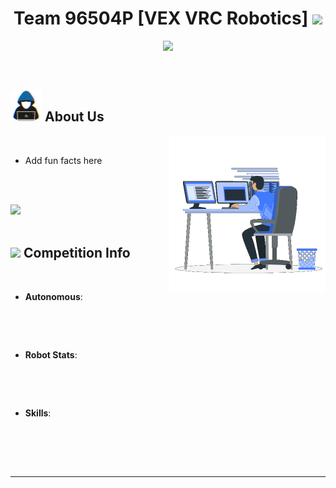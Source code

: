 <h1 align="center"><b> Team 96504P [VEX VRC Robotics] </b><img src="https://media.giphy.com/media/hvRJCLFzcasrR4ia7z/giphy.gif" width="35"></h1>
<!--  -->
<p align="center">
  <a href="https://github.com/DenverCoder1/readme-typing-svg"><img src="https://readme-typing-svg.herokuapp.com?font=Time+New+Roman&color=cyan&size=25&center=true&vCenter=true&width=600&height=100&lines=4th+Year+Team;Based+in+Brentwood,TN;Over+Under+Worlds-Qualified"></a>
</p>


<br>



	
## <picture><img src = "https://github.com/0xAbdulKhalid/0xAbdulKhalid/raw/main/assets/mdImages/about_me.gif" width = 50px></picture> **About Us**

<picture> <img align="right" src="https://github.com/0xAbdulKhalid/0xAbdulKhalid/raw/main/assets/mdImages/Right_Side.gif" width = 250px></picture>

<br>

- Add fun facts here

<br><br>

<img src="https://user-images.githubusercontent.com/73097560/115834477-dbab4500-a447-11eb-908a-139a6edaec5c.gif"><br><br>

## <img src="https://media2.giphy.com/media/QssGEmpkyEOhBCb7e1/giphy.gif?cid=ecf05e47a0n3gi1bfqntqmob8g9aid1oyj2wr3ds3mg700bl&rid=giphy.gif" width ="25"><b> Competition Info</b>

<p align="center">

<br>   
    
- **Autonomous**:

   <a href='' target="_blank"><img alt='' src='https://img.shields.io/badge/Sixball Midrush-100000?style=for-the-badge&logo=Six Ball&logoColor=white&labelColor=000000&color=000000'/></a>
   <a href='' target="_blank"><img alt='' src='https://img.shields.io/badge/Nearside Midrush-100000?style=for-the-badge&logo=&logoColor=white&labelColor=000000&color=000000'/></a>

<br>

- **Robot Stats**:

    <a href='' target="_blank"><img alt='' src='https://img.shields.io/badge/6M_Drive-100000?style=for-the-badge&logo=&logoColor=white&labelColor=000000&color=000000'/></a>
    <a href='' target="_blank"><img alt='' src='https://img.shields.io/badge/1.5M_Puncher-100000?style=for-the-badge&logo=&logoColor=white&labelColor=000000&color=000000'/></a>
    <a href='' target="_blank"><img alt='' src='https://img.shields.io/badge/0.5M_Flexwheel Intake-100000?style=for-the-badge&logo=&logoColor=white&labelColor=000000&color=000000'/></a>
    <a href='' target="_blank"><img alt='' src='https://img.shields.io/badge/Pneumatic_Front/Back Wings-100000?style=for-the-badge&logo=&logoColor=white&labelColor=000000&color=000000'/></a>


<br>

- **Skills**:
    
    <a href='' target="_blank"><img alt='' src='https://img.shields.io/badge/Driver:_189-100000?style=for-the-badge&logo=&logoColor=white&labelColor=000000&color=000000'/></a>
    <a href='' target="_blank"><img alt='' src='https://img.shields.io/badge/Programming:_155-100000?style=for-the-badge&logo=&logoColor=white&labelColor=000000&color=000000'/></a>
    <a href='' target="_blank"><img alt='' src='https://img.shields.io/badge/Combined:_344-100000?style=for-the-badge&logo=&logoColor=white&labelColor=000000&color=000000'/></a>
</p>

<br>
<br>

-----

<br>
<br>
